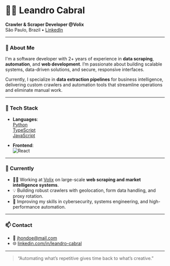 # 👨‍💻 Leandro Cabral

**Crawler & Scraper Developer @Volix**  
São Paulo, Brazil • [LinkedIn](https://www.linkedin.com/in/leandro-cabral/)

---

### 🚀 About Me

I'm a software developer with 2+ years of experience in **data scraping**, **automation**, and **web development**. I’m passionate about building scalable systems, data-driven solutions, and secure, responsive interfaces.

Currently, I specialize in **data extraction pipelines** for business intelligence, delivering custom crawlers and automation tools that streamline operations and eliminate manual work.

---

### 🧰 Tech Stack

- **Languages**:  
  [Python](https://img.shields.io/badge/Python-3670A0?style=for-the-badge&logo=python&logoColor=white)  
  [TypeScript](https://img.shields.io/badge/TypeScript-007ACC?style=for-the-badge&logo=typescript&logoColor=white)  
  [JavaScript](https://img.shields.io/badge/JavaScript-F7DF1E?style=for-the-badge&logo=javascript&logoColor=black)

- **Frontend**:  
  ![React](https://img.shields.io/badge/React-20232A?style=for-the-badge&logo=react&logoColor=61DAFB)

---

### 📌 Currently

- 👨‍💼 Working at [Volix](https://volix.com.br) on large-scale **web scraping and market intelligence systems**.
- 💡 Building robust crawlers with geolocation, form data handling, and proxy rotation.
- 🔐 Improving my skills in cybersecurity, systems engineering, and high-performance automation.

---

### 📫 Contact

- 📧 [jhondoe@mail.com](mailto:jhondoe@mail.com)  
- 🌐 [linkedin.com/in/leandro-cabral](https://www.linkedin.com/in/leandro-cabral/)

---

> “Automating what’s repetitive gives time back to what’s creative.”
